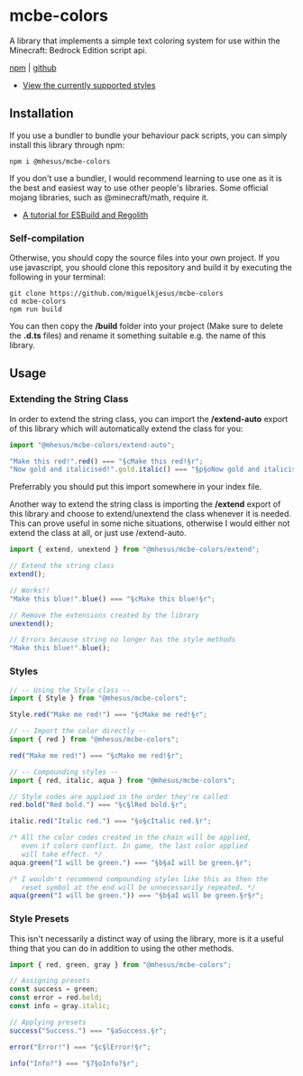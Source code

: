 # mcbe-colors

A library that implements a simple text coloring system for use within the Minecraft: Bedrock Edition script api.

[npm](https://www.npmjs.com/package/@mhesus/mcbe-colors) | [github](https://github.com/miguelkjesus/mcbe-colors)

- [View the currently supported styles](style_codes.md)

## Installation

If you use a bundler to bundle your behaviour pack scripts, you can simply install this library through npm:

```plaintext
npm i @mhesus/mcbe-colors
```

If you don't use a bundler, I would recommend learning to use one as it is the best and easiest way to use other people's libraries. Some official mojang libraries, such as @minecraft/math, require it.

- [A tutorial for ESBuild and Regolith](https://jaylydev.github.io/posts/bundle-minecraft-scripts-esbuild/)

### Self-compilation

Otherwise, you should copy the source files into your own project. If you use javascript, you should clone this repository and build it by executing the following in your terminal:

```plaintext
git clone https://github.com/miguelkjesus/mcbe-colors
cd mcbe-colors
npm run build
```

You can then copy the **/build** folder into your project (Make sure to delete the **.d.ts** files) and rename it something suitable e.g. the name of this library.

## Usage

### Extending the String Class

In order to extend the string class, you can import the **/extend-auto** export of this library which will automatically extend the class for you:

```ts
import "@mhesus/mcbe-colors/extend-auto";

"Make this red!".red() === "§cMake this red!§r";
"Now gold and italicised!".gold.italic() === "§p§oNow gold and italicised!§r";
```

Preferrably you should put this import somewhere in your index file.

Another way to extend the string class is importing the **/extend** export of this library and choose to extend/unextend the class whenever it is needed. This can prove useful in some niche situations, otherwise I would either not extend the class at all, or just use /extend-auto.

```ts
import { extend, unextend } from "@mhesus/mcbe-colors/extend";

// Extend the string class
extend();

// Works!!
"Make this blue!".blue() === "§cMake this blue!§r";

// Remove the extensions created by the library
unextend();

// Errors because string no longer has the style methods
"Make this blue!".blue();
```

### Styles

```ts
// -- Using the Style class --
import { Style } from "@mhesus/mcbe-colors";

Style.red("Make me red!") === "§cMake me red!§r";
```

```ts
// -- Import the color directly --
import { red } from "@mhesus/mcbe-colors";

red("Make me red!") === "§cMake me red!§r";
```

```ts
// -- Compounding styles --
import { red, italic, aqua } from "@mhesus/mcbe-colors";

// Style codes are applied in the order they're called
red.bold("Red bold.") === "§c§lRed bold.§r";

italic.red("Italic red.") === "§o§cItalic red.§r";

/* All the color codes created in the chain will be applied, 
   even if colors conflict. In game, the last color applied 
   will take effect. */
aqua.green("I will be green.") === "§b§aI will be green.§r";

/* I wouldn't recommend compounding styles like this as then the
   reset symbol at the end will be unnecessarily repeated. */
aqua(green("I will be green.")) === "§b§aI will be green.§r§r";
```

### Style Presets

This isn't necessarily a distinct way of using the library, more is it a useful thing that you can do in addition to using the other methods.

```ts
import { red, green, gray } from "@mhesus/mcbe-colors";

// Assigning presets
const success = green;
const error = red.bold;
const info = gray.italic;

// Applying presets
success("Success.") === "§aSuccess.§r";

error("Error!") === "§c§lError!§r";

info("Info?") === "§7§oInfo?§r";
```
